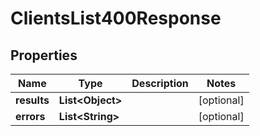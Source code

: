 

# ClientsList400Response


## Properties

| Name | Type | Description | Notes |
|------------ | ------------- | ------------- | -------------|
|**results** | **List&lt;Object&gt;** |  |  [optional] |
|**errors** | **List&lt;String&gt;** |  |  [optional] |




